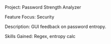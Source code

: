 Project: Password Strength Analyzer 

Feature Focus: Security

Description: GUI feedback on password entropy. 

Skills Gained: Regex, entropy calc 
